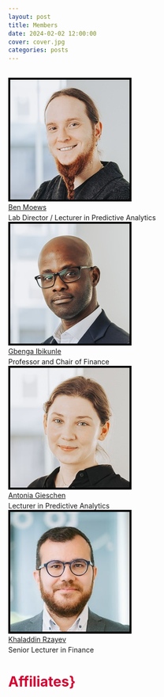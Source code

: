 ```yaml
---
layout: post
title: Members
date: 2024-02-02 12:00:00
cover: cover.jpg
categories: posts
---
```


<style type="text/css">
#img-link, #img-link img{
   text-decoration: none !important;
   border:0px !important;
   outline:none !important;
   border-width: 0px !important;
   outline-width:0px !important;
   border-bottom: none !important;
}
</style>

<br>

<div class="card">
  <img class="image" alt="profile image" src="/images/ben_m.png"/>
  <div>
    <div class="name"><a href="https://www.business-school.ed.ac.uk/staff/ben-moews" class="nounderline">Ben Moews</a></div>
    <p class="" style="margin: 4px;"></p>
    <div class="job">Lab Director / Lecturer in Predictive Analytics</div>
  </div>
</div>

<div class="card">
  <img class="image" alt="profile image" src="/images/gbenga_i.png"/>
  <div>
    <div class="name"><a href="https://www.business-school.ed.ac.uk/staff/gbenga-ibikunle" class="nounderline">Gbenga Ibikunle</a></div>
    <p class="" style="margin: 4px;"></p>
    <div class="job">Professor and Chair of Finance</div>
  </div>
</div>

<div class="card">
  <img class="image" alt="profile image" src="/images/antonia_g.png"/>
  <div>
    <div class="name"><a href="https://www.business-school.ed.ac.uk/staff/antonia-gieschen" class="nounderline">Antonia Gieschen</a></div>
    <p class="" style="margin: 4px;"></p>
    <div class="job">Lecturer in Predictive Analytics</div>
  </div>
</div>

<div class="card">
  <img class="image" alt="profile image" src="/images/khaladdin_r.png"/>
  <div>
    <div class="name"><a href="https://www.business-school.ed.ac.uk/staff/khaladdin-rzayev" class="nounderline">Khaladdin Rzayev</a></div>
    <p class="" style="margin: 4px;"></p>
    <div class="job">Senior Lecturer in Finance</div>
  </div>
</div>

<h1 id="title" style="color:#d50032;">Affiliates}</h1>

<br>
<!--If you are interested in becoming a member or affiliated researcher, please contact the lab director.-->
